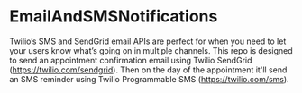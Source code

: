 # EmailAndSMSNotifications

Twilio’s SMS and SendGrid email APIs are perfect for when you need to let your users know what’s going on in multiple channels. This repo is designed to send an appointment confirmation email using Twilio SendGrid (https://twilio.com/sendgrid). Then on the day of the appointment it'll send an SMS reminder using Twilio Programmable SMS (https://twilio.com/sms). 
